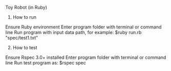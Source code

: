 Toy Robot (in Ruby)

1. How to run

  Ensure Ruby environment
  Enter program folder with terminal or command line
  Run program with input data path, for example:
    $ruby run.rb "spec/test1.txt"

2. How to test

  Ensure Rspec 3.0+ installed
  Enter program folder with terminal or command line
  Run test program as:
    $rspec spec
